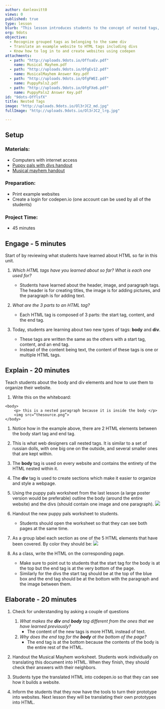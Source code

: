 ```yaml
---
author: danleavitt0
views: 0
published: true
type: lesson
blurb: "This lesson introduces students to the concept of nested tags, by learning the div and body #HTML tags. They practice the concept by adding to the document from the [Building a Website](http://www.9dots.io/9dots/OevYoBW) lesson. Students demonstrate learning by producing an HTML document on codepen.io."
org: 9dots
objective: 
  - Recognize grouped tags as belonging to the same div
  - Translate an example website to HTML tags including divs
  - Know how to log in to and create websites using codepen
attachments: 
  - path: "http://uploads.9dots.io/OffsaEv.pdf"
    name: Musical Mayhem.pdf
  - path: "http://uploads.9dots.io/OfgEv12.pdf"
    name: MusicalMayhem Answer Key.pdf
  - path: "http://uploads.9dots.io/OfgFWEI.pdf"
    name: PuppyPals2.pdf
  - path: "http://uploads.9dots.io/OfgFXe6.pdf"
    name: PuppyPals2 Answer Key.pdf
id: "9dots-OfflsfX"
title: Nested Tags
image: "http://uploads.9dots.io/Ol3rJC2_md.jpg"
fullImage: "http://uploads.9dots.io/Ol3rJC2_lrg.jpg"

---
```


## Setup

### Materials:

- Computers with internet access
- [Puppy pals with divs handout](http://uploads.9dots.io/OfgFWEI.pdf)
- [Musical mayhem handout](http://uploads.9dots.io/OffsaEv.pdf)

### Preparation:

- Print example websites
- Create a login for codepen.io (one account can be used by all of the students)

### Project Time:

- 45 minutes

## Engage - 5 minutes
Start of by reviewing what students have learned about HTML so far in this unit.

1. _Which HTML tags have you learned about so far? What is each one used for?_
	- Students have learned about the header, image, and paragraph tags. The header is for creating titles, the image is for adding pictures, and the paragraph is for adding text.

2. _What are the 3 parts to an HTML tag?_
	- Each HTML tag is composed of 3 parts: the start tag, content, and the end tag. 

3. Today, students are learning about two new types of tags: **body** and **div**.  
	- These tags are written the same as the others with a start tag, content, and an end tag.  
    - Instead of the content being text, the content of these tags is one or multiple HTML tags.

## Explain - 20 minutes
Teach students about the body and div elements and how to use them to organize their website.

1. Write this on the whiteboard:
```
<body>
	<p> this is a nested paragraph because it is inside the body </p>
	<img src=“thesource.png”>
</body>
```

1. Notice how in the example above, there are 2 HTML elements between the body start tag and end tag.

2. This is what web designers call nested tags. It is similar to a set of russian dolls, with one big one on the outside, and several smaller ones that are kept within.  

3. The **body** tag is used on every website and contains the entirety of the HTML nested within it. 

4. The **div** tag is used to create sections which make it easier to organize and style a webpage. 

5. Using the puppy pals worksheet from the last lesson (a large poster version would be preferable) outline the body (around the entire website) and the divs (should contain one image and one paragraph). 
![](http://uploads.9dots.io/Offq4HV_md.jpg) 

6. Handout the new puppy pals worksheet to students. 
	- Students should open the worksheet so that they can see both pages at the same time. 

7. As a group label each section as one of the 5 HTML elements that have been covered. By color they should be:
![](http://uploads.9dots.io/Owlb01h_md.jpg) 

7. As a class, write the HTML on the corresponding page. 
	- Make sure to point out to students that the start tag for the body is at the top but the end tag is at the very bottom of the page. 
    - Similarly for the divs the start tag should be at the top of the blue box and the end tag should be at the bottom with the paragraph and the image between them.

## Elaborate - 20 minutes

1. Check for understanding by asking a couple of questions
	1. _What makes the **div** and **body** tag different from the ones that we have learned previously?_
		- The content of the new tags is more HTML instead of text.
	2. _Why does the end tag for the **body** at the bottom of the page?_
    	- The end tag is at the bottom because the contents of the body is the entire rest of the HTML.

2. Handout the Musical Mayhem worksheet. Students work individually on translating this document into HTML. When they finish, they should check their answers with their neighbors. 

3. Students type the translated HTML into codepen.io so that they can see how it builds a website.

4. Inform the students that they now have the tools to turn their prototype into websites. Next lesson they will be translating their own prototypes into HTML.
